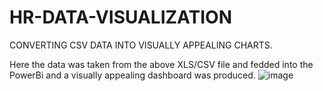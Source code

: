 # HR-DATA-VISUALIZATION
CONVERTING CSV DATA INTO  VISUALLY APPEALING CHARTS.

Here the data was taken from the above XLS/CSV file and fedded into the PowerBi and a visually appealing dashboard was produced.
![image](https://user-images.githubusercontent.com/115652800/226823948-24df786c-c8e4-46da-80e4-8fcf5d36c07a.png)
